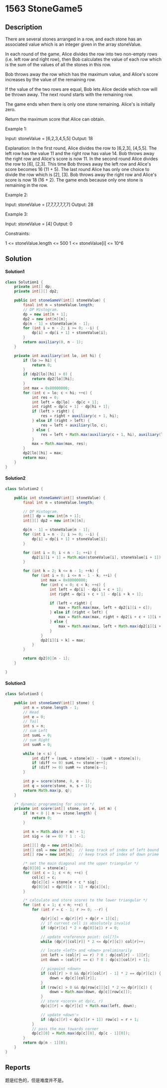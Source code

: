 # 1563 StoneGame5

## Description

There are several stones arranged in a row, 
and each stone has an associated value which is an integer given in the array stoneValue.

In each round of the game, 
Alice divides the row into two non-empty rows (i.e. left row and right row), 
then Bob calculates the value of each row which is the sum of the values of all the stones in this row. 

Bob throws away the row which has the maximum value, 
and Alice's score increases by the value of the remaining row. 

If the value of the two rows are equal, Bob lets Alice decide which row will be thrown away. 
The next round starts with the remaining row.

The game ends when there is only one stone remaining. Alice's is initially zero.

Return the maximum score that Alice can obtain.

Example 1:

Input: stoneValue = [6,2,3,4,5,5]
Output: 18

Explanation: 
In the first round, Alice divides the row to [6,2,3], [4,5,5]. 
The left row has the value 11 and the right row has value 14. 
Bob throws away the right row and Alice's score is now 11.
In the second round Alice divides the row to [6], [2,3]. 
This time Bob throws away the left row and Alice's score becomes 16 (11 + 5).
The last round Alice has only one choice to divide the row which is [2], [3]. 
Bob throws away the right row and Alice's score is now 18 (16 + 2). 
The game ends because only one stone is remaining in the row.

Example 2:

Input: stoneValue = [7,7,7,7,7,7,7]
Output: 28

Example 3:

Input: stoneValue = [4]
Output: 0

Constraints:

1 <= stoneValue.length <= 500
1 <= stoneValue[i] <= 10^6

## Solution

#### Solution1

```java
class Solution1 {
    private int[] dp;
    private int[][] dp2;

    public int stoneGameV(int[] stoneValue) {
        final int n = stoneValue.length;
        // DP Histogram.
        dp = new int[n + 1];
        dp2 = new int[n][n];
        dp[n - 1] = stoneValue[n - 1];
        for (int i = n - 2; i >= 0; --i) {
            dp[i] = dp[i + 1] + stoneValue[i];
        }
        return auxiliary(0, n - 1);
    }

    private int auxiliary(int lo, int hi) {
        if (lo >= hi) {
            return 0;
        }
        if (dp2[lo][hi] > 0) {
            return dp2[lo][hi];
        }
        int max = 0x80000000;
        for (int c = lo; c < hi; ++c) {
            int res = 0;
            int left = dp[lo] - dp[c + 1];
            int right = dp[c + 1] - dp[hi + 1];
            if (left > right) {
                res = right + auxiliary(c + 1, hi);
            } else if (right > left) {
                res = left + auxiliary(lo, c);
            } else {
                res = left + Math.max(auxiliary(c + 1, hi), auxiliary(lo, c));
            }
            max = Math.max(max, res);
        }
        dp2[lo][hi] = max;
        return max;
    }
}

```

#### Solution2

```java
class Solution2 {

    public int stoneGameV(int[] stoneValue) {
        final int n = stoneValue.length;

        // DP Histogram.
        int[] dp = new int[n + 1];
        int[][] dp2 = new int[n][n];

        dp[n - 1] = stoneValue[n - 1];
        for (int i = n - 2; i >= 0; --i) {
            dp[i] = dp[i + 1] + stoneValue[i];
        }

        for (int i = 0; i < n - 1; ++i) {
            dp2[i][i + 1] = Math.min(stoneValue[i], stoneValue[i + 1]);
        }

        for (int k = 2; k <= n - 1; ++k) {
            for (int i = 0; i <= n - 1 - k; ++i) {
                int max = 0x80000000;
                for (int c = 0; c < k; ++c) {
                    int left = dp[i] - dp[i + c + 1];
                    int right = dp[i + c + 1] - dp[i + k + 1];

                    if (left < right) {
                        max = Math.max(max, left + dp2[i][i + c]);
                    } else if (right < left) {
                        max = Math.max(max, right + dp2[i + c + 1][i + k]);
                    } else {
                        max = Math.max(max, left + Math.max(dp2[i][i + c], dp2[i + c + 1][i + k]));
                    }
                }
                dp2[i][i + k] = max;
            }
        }

        return dp2[0][n - 1];
    }

}
```

#### Solution3

```java
class Solution3 {

    public int stoneGameV(int[] stone) {
        int n = stone.length - 1;
        // Head
        int e = 0;
        // Tail
        int s = n;
        // sum Left
        int sumL = 0;
        // sum Right
        int sumR = 0;

        while (e < s) {
            int diff = (sumL + stone[e]) - (sumR + stone[s]);
            if (diff <= 0) sumL += stone[e++];
            if (diff >= 0) sumR += stone[s--];
        }

        int p = score(stone, 0, e - 1);
        int q = score(stone, n, s + 1);
        return Math.max(p, q);
    }

    /* dynamic programming for scores */
    private int score(int[] stone, int e, int m) {
        if (m < 0 || m >= stone.length) {
            return 0;
        }

        int n = Math.abs(e - m) + 1;
        int sig = (e == 0) ? 1 : -1;

        int[][] dp = new int[n][n];
        int[] col = new int[n];  // keep track of index of left bound
        int[] row = new int[n];  // keep track of index of down prime

        /* set the main diagonal and the upper triangular */
        dp[0][0] = stone[e];
        for (int c = 1; c < n; ++c) {
            col[c] = c;
            dp[c][c] = stone[e + c * sig];
            dp[0][c] = dp[0][c - 1] + dp[c][c];
        }

        /* calculate and store scores to the lower triangular */
        for (int c = 1; c < n; ++c) {
            for (int r = c - 1; r >= 0; --r) {

                dp[r][c] = dp[r][r] + dp[r + 1][c];
                // if current cell is absolutely invalid
                if (dp[r][c] * 2 > dp[0][c]) r = 0;

                // update <reference point: col[?]>
                while (dp[r][col[r]] * 2 <= dp[r][c]) col[r]++;

                // locate <left> and <down> preliminarily
                int left = (col[r] == r) ? 0 : dp[col[r] - 1][r];
                int down = (col[r] == c) ? 0 : dp[c][col[r] + 1];

                // pinpoint <down>
                if (col[r] > 0 && dp[r][col[r] - 1] * 2 == dp[r][c]) {
                    down = dp[c][col[r]];
                }
                if (row[c] > 0 && dp[row[c]][c] * 2 <= dp[r][c]) {
                    down = Math.max(down, dp[c][row[c]]);
                }
                // store <score> at dp(c, r)
                dp[c][r] = dp[r][c] + Math.max(left, down);

                // update <down'>
                if (dp[c][r] < dp[c][r + 1]) row[c] = r + 1;
            }
            // pass the max towards corner
            dp[c][0] = Math.max(dp[c][0], dp[c - 1][0]);
        }
        return dp[n - 1][0];
    }
}
```

## Reports

题是红色的，但是难度并不是。

